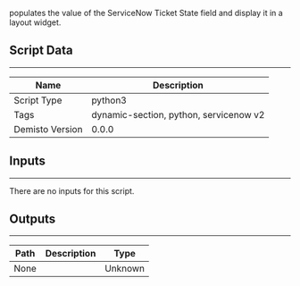 populates the value of the ServiceNow Ticket State field and display it in a layout widget.

## Script Data
---

| **Name** | **Description** |
| --- | --- |
| Script Type | python3 |
| Tags | dynamic-section, python, servicenow v2 |
| Demisto Version | 0.0.0 |

## Inputs
---
There are no inputs for this script.

## Outputs
---

| **Path** | **Description** | **Type** |
| --- | --- | --- |
| None |  | Unknown |
